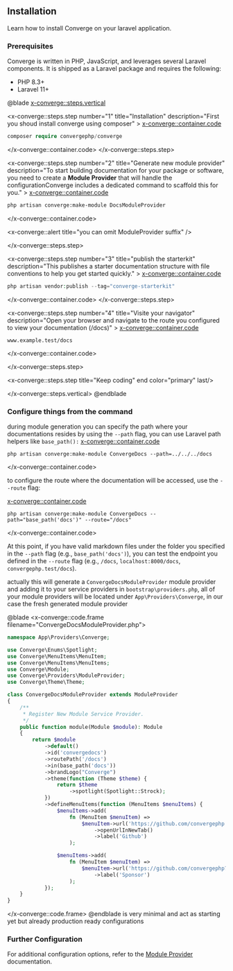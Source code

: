 ## Installation

Learn how to install Converge on your laravel application.

### Prerequisites

Converge  is written in PHP, JavaScript, and leverages several Laravel components. It is shipped as a Laravel package and requires the following:

- PHP 8.3+
- Laravel 11+


@blade
<x-converge::steps.vertical>
<!-- STEP 1 -->
<x-converge::steps.step 
        number="1" 
        title="Installation" 
        description="First you shoud install converge using composer"
    >
<x-converge::container.code>
```php
composer require convergephp/converge
```
</x-converge::container.code>
</x-converge::steps.step>

<x-converge::steps.step 
        number="2" 
        title="Generate new module provider" 
        description="To start building documentation for your package or software, you need to create a **Module Provider** that will handle the configurationConverge includes a dedicated command to scaffold this for you."
    >
<x-converge::container.code>
```bash
php artisan converge:make-module DocsModuleProvider
```
</x-converge::container.code>

<x-converge::alert 
    title="you can omit ModuleProvider suffix"
/>

</x-converge::steps.step>

<!-- STEP 3 -->
<x-converge::steps.step 
        number="3" 
        title="publish the starterkit" 
        description="This publishes a starter documentation structure with file conventions to help you get started quickly."
    >
<x-converge::container.code>
```php
php artisan vendor:publish --tag="converge-starterkit"
```
</x-converge::container.code>
</x-converge::steps.step>
<!-- STEP 4 -->
<x-converge::steps.step 
        number="4" 
        title="Visite your navigator" 
        description="Open your browser and navigate to the route you configured to view your documentation (/docs)"
    >
<x-converge::container.code>
```shell
www.example.test/docs
```
</x-converge::container.code>

</x-converge::steps.step>

<!-- STEP 5 -->
<x-converge::steps.step title="Keep coding" end color="primary" last/>

</x-converge::steps.vertical>
@endblade

### Configure things from the command
during module generation you can specify the path where your documentations resides by using the ``--path`` flag, you can use Laravel path helpers like ``base_path():``
<x-converge::container.code>
```shell
php artisan converge:make-module ConvergeDocs --path=../../../docs
```
</x-converge::container.code>


to configure the route where the documentation will be accessed, use the ``--route`` flag:

<x-converge::container.code>
```shell
php artisan converge:make-module ConvergeDocs --path="base_path('docs')" --route="/docs"
```
</x-converge::container.code>

At this point, if you have valid markdown files under the folder you specified in the ``--path`` flag (e.g., ``base_path('docs')``), you can test the endpoint you defined in the ``--route`` flag (e.g., ``/docs``, ``localhost:8000/docs``, ``convergephp.test/docs``).

actually this will generate a `ConvergeDocsModuleProvider` module provider and adding it to your service providers in `bootstrap\providers.php`, all of your module providers will be located under `App\Providers\Converge`, in our case the fresh generated module provider

@blade
<x-converge::code.frame filename="ConvergeDocsModuleProvider.php">
```php
namespace App\Providers\Converge;

use Converge\Enums\Spotlight;
use Converge\MenuItems\MenuItem;
use Converge\MenuItems\MenuItems;
use Converge\Module;
use Converge\Providers\ModuleProvider;
use Converge\Theme\Theme;

class ConvergeDocsModuleProvider extends ModuleProvider
{
    /**
     * Register New Module Service Provider.
     */
    public function module(Module $module): Module
    {
        return $module
            ->default()
            ->id('convergedocs')
            ->routePath('/docs')
            ->in(base_path('docs'))
            ->brandLogo("Converge")
            ->theme(function (Theme $theme) {
                return $theme
                    ->spotlight(Spotlight::Strock);
            })
            ->defineMenuItems(function (MenuItems $menuItems) {
                $menuItems->add(
                    fn (MenuItem $menuItem) =>
                        $menuItem->url('https://github.com/convergephp')
                            ->openUrlInNewTab()
                            ->label('Github')
                    );

                $menuItems->add(
                    fn (MenuItem $menuItem) =>
                        $menuItem->url('https://github.com/convergephp?sponsor=1')
                            ->label('Sponsor')
                    );
            });
    }
}
```
</x-converge::code.frame>
@endblade
is very minimal and act as starting yet but already production ready configurations 

### Further Configuration

For additional configuration options, refer to the [Module Provider](modules/module-provider) documentation.

